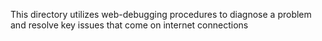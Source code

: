 This directory utilizes web-debugging
procedures to diagnose a problem and 
resolve key issues that come on internet connections
